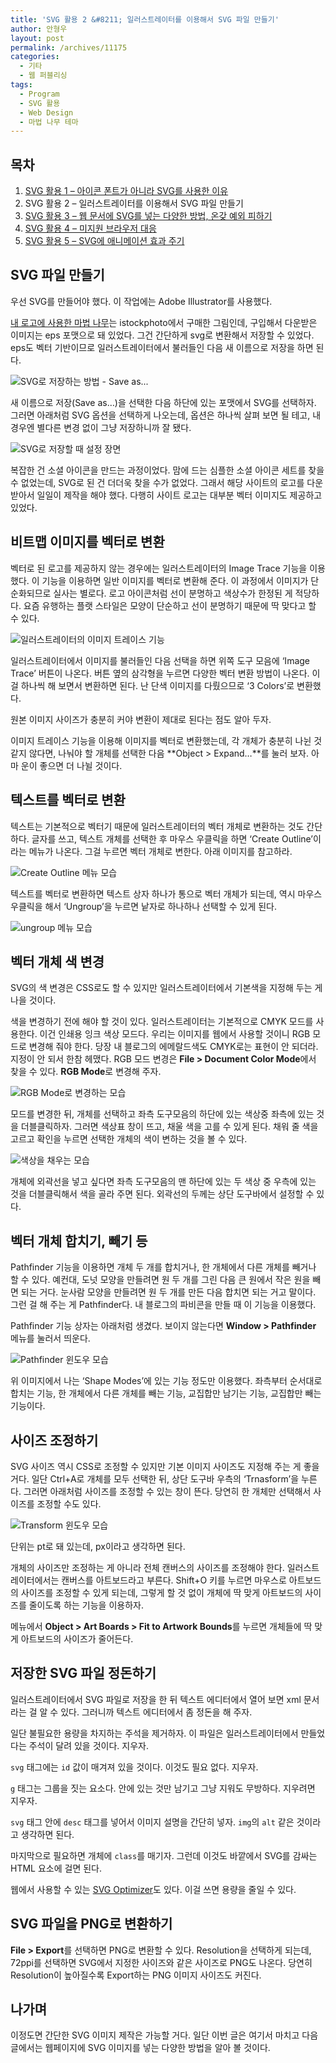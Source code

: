 ```yaml
---
title: 'SVG 활용 2 &#8211; 일러스트레이터를 이용해서 SVG 파일 만들기'
author: 안형우
layout: post
permalink: /archives/11175
categories:
  - 기타
  - 웹 퍼블리싱
tags:
  - Program
  - SVG 활용
  - Web Design
  - 마법 나무 테마
---
```

## 목차

1. [SVG 활용 1 – 아이콘 폰트가 아니라 SVG를 사용한 이유](/archives/11169)
2. SVG 활용 2 – 일러스트레이터를 이용해서 SVG 파일 만들기
3. [SVG 활용 3 – 웹 문서에 SVG를 넣는 다양한 방법, 온갖 예외 피하기](/archives/11213)
4. [SVG 활용 4 – 미지원 브라우저 대응](/archives/11338)
5. [SVG 활용 5 – SVG에 애니메이션 효과 주기](/archives/11444)


## SVG 파일 만들기

우선 SVG를 만들어야 했다. 이 작업에는 Adobe Illustrator를 사용했다.

[내 로고에 사용한 마법 나무][3]는 istockphoto에서 구매한 그림인데, 구입해서 다운받은 이미지는 eps 포맷으로 돼 있었다. 그건 간단하게 svg로 변환해서 저장할 수 있었다. eps도 벡터 기반이므로 일러스트레이터에서 불러들인 다음 새 이름으로 저장을 하면 된다.

![SVG로 저장하는 방법 - Save as...][4]

새 이름으로 저장(Save as&#8230;)을 선택한 다음 하단에 있는 포맷에서 SVG를 선택하자. 그러면 아래처럼 SVG 옵션을 선택하게 나오는데, 옵션은 하나씩 살펴 보면 될 테고, 내 경우엔 별다른 변경 없이 그냥 저장하니까 잘 됐다.

![SVG로 저장할 때 설정 장면][5]

복잡한 건 소셜 아이콘을 만드는 과정이었다. 맘에 드는 심플한 소셜 아이콘 세트를 찾을 수 없었는데, SVG로 된 건 더더욱 찾을 수가 없었다. 그래서 해당 사이트의 로고를 다운받아서 일일이 제작을 해야 했다. 다행히 사이트 로고는 대부분 벡터 이미지도 제공하고 있었다.

## 비트맵 이미지를 벡터로 변환

벡터로 된 로고를 제공하지 않는 경우에는 일러스트레이터의 Image Trace 기능을 이용했다. 이 기능을 이용하면 일반 이미지를 벡터로 변환해 준다. 이 과정에서 이미지가 단순화되므로 실사는 별로다. 로고 아이콘처럼 선이 분명하고 색상수가 한정된 게 적당하다. 요즘 유행하는 플랫 스타일은 모양이 단순하고 선이 분명하기 때문에 딱 맞다고 할 수 있다.

![일러스트레이터의 이미지 트레이스 기능][6]

일러스트레이터에서 이미지를 불러들인 다음 선택을 하면 위쪽 도구 모음에 &#8216;Image Trace&#8217; 버튼이 나온다. 버튼 옆의 삼각형을 누르면 다양한 벡터 변환 방법이 나온다. 이걸 하나씩 해 보면서 변환하면 된다. 난 단색 이미지를 다뤘으므로 &#8216;3 Colors&#8217;로 변환했다.

원본 이미지 사이즈가 충분히 커야 변환이 제대로 된다는 점도 알아 두자.

이미지 트레이스 기능을 이용해 이미지를 벡터로 변환했는데, 각 개체가 충분히 나뉜 것 같지 않다면, 나눠야 할 개체를 선택한 다음 **Object > Expand&#8230;**를 눌러 보자. 아마 운이 좋으면 더 나뉠 것이다.

## 텍스트를 벡터로 변환

텍스트는 기본적으로 벡터기 때문에 일러스트레이터의 벡터 개체로 변환하는 것도 간단하다. 글자를 쓰고, 텍스트 개체를 선택한 후 마우스 우클릭을 하면 &#8216;Create Outline&#8217;이라는 메뉴가 나온다. 그걸 누르면 벡터 개체로 변한다. 아래 이미지를 참고하라.

![Create Outline 메뉴 모습][7]

텍스트를 벡터로 변환하면 텍스트 상자 하나가 통으로 벡터 개체가 되는데, 역시 마우스 우클릭을 해서 &#8216;Ungroup&#8217;을 누르면 낱자로 하나하나 선택할 수 있게 된다.

![ungroup 메뉴 모습][8]

## 벡터 개체 색 변경

SVG의 색 변경은 CSS로도 할 수 있지만 일러스트레이터에서 기본색을 지정해 두는 게 나을 것이다.

색을 변경하기 전에 해야 할 것이 있다. 일러스트레이터는 기본적으로 CMYK 모드를 사용한다. 이건 인쇄용 잉크 색상 모드다. 우리는 이미지를 웹에서 사용할 것이니 RGB 모드로 변경해 줘야 한다. 당장 내 블로그의 에메랄드색도 CMYK로는 표현이 안 되더라. 지정이 안 되서 한참 헤맸다. RGB 모드 변경은 **File > Document Color Mode**에서 찾을 수 있다. **RGB Mode**로 변경해 주자.

![RGB Mode로 변경하는 모습][9]

모드를 변경한 뒤, 개체를 선택하고 좌측 도구모음의 하단에 있는 색상중 좌측에 있는 것을 더블클릭하자. 그러면 색상표 창이 뜨고, 채울 색을 고를 수 있게 된다. 채워 줄 색을 고르고 확인을 누르면 선택한 개체의 색이 변하는 것을 볼 수 있다.

![색상을 채우는 모습][10]

개체에 외곽선을 넣고 싶다면 좌측 도구모음의 맨 하단에 있는 두 색상 중 우측에 있는 것을 더블클릭해서 색을 골라 주면 된다. 외곽선의 두께는 상단 도구바에서 설정할 수 있다.

## 벡터 개체 합치기, 빼기 등

Pathfinder 기능을 이용하면 개체 두 개를 합치거나, 한 개체에서 다른 개체를 빼거나 할 수 있다. 예컨대, 도넛 모양을 만들려면 원 두 개를 그린 다음 큰 원에서 작은 원을 빼면 되는 거다. 눈사람 모양을 만들려면 원 두 개를 만든 다음 합치면 되는 거고 말이다. 그런 걸 해 주는 게 Pathfinder다. 내 블로그의 파비콘을 만들 때 이 기능을 이용했다.

Pathfinder 기능 상자는 아래처럼 생겼다. 보이지 않는다면 **Window > Pathfinder** 메뉴를 눌러서 띄운다.

![Pathfinder 윈도우 모습][11]

위 이미지에서 나는 &#8216;Shape Modes&#8217;에 있는 기능 정도만 이용했다. 좌측부터 순서대로 합치는 기능, 한 개체에서 다른 개체를 빼는 기능, 교집합만 남기는 기능, 교집합만 빼는 기능이다.

## 사이즈 조정하기

SVG 사이즈 역시 CSS로 조정할 수 있지만 기본 이미지 사이즈도 지정해 주는 게 좋을 거다. 일단 Ctrl+A로 개체를 모두 선택한 뒤, 상단 도구바 우측의 &#8216;Trnasform&#8217;을 누른다. 그러면 아래처럼 사이즈를 조정할 수 있는 창이 뜬다. 당연히 한 개체만 선택해서 사이즈를 조정할 수도 있다.

![Transform 윈도우 모습][12]

단위는 pt로 돼 있는데, px이라고 생각하면 된다.

개체의 사이즈만 조정하는 게 아니라 전체 캔버스의 사이즈를 조정해야 한다. 일러스트레이터에서는 캔버스를 아트보드라고 부른다. Shift+O 키를 누르면 마우스로 아트보드의 사이즈를 조정할 수 있게 되는데, 그렇게 할 것 없이 개체에 딱 맞게 아트보드의 사이즈를 줄이도록 하는 기능을 이용하자.

메뉴에서 **Object > Art Boards > Fit to Artwork Bounds**를 누르면 개체들에 딱 맞게 아트보드의 사이즈가 줄어든다.

## 저장한 SVG 파일 정돈하기

일러스트레이터에서 SVG 파일로 저장을 한 뒤 텍스트 에디터에서 열어 보면 xml 문서라는 걸 알 수 있다. 그러니까 텍스트 에디터에서 좀 정돈을 해 주자.

일단 불필요한 용량을 차지하는 주석을 제거하자. 이 파일은 일러스트레이터에서 만들었다는 주석이 달려 있을 것이다. 지우자.

`svg` 태그에는 `id` 값이 매겨져 있을 것이다. 이것도 필요 없다. 지우자.

`g` 태그는 그룹을 짓는 요소다. 안에 있는 것만 남기고 그냥 지워도 무방하다. 지우려면 지우자.

`svg` 태그 안에 `desc` 태그를 넣어서 이미지 설명을 간단히 넣자. `img`의 `alt` 같은 것이라고 생각하면 된다.

마지막으로 필요하면 개체에 `class`를 매기자. 그런데 이것도 바깥에서 SVG를 감싸는 HTML 요소에 걸면 된다.

웹에서 사용할 수 있는 [SVG Optimizer][13]도 있다. 이걸 쓰면 용량을 줄일 수 있다.

## SVG 파일을 PNG로 변환하기

**File > Export**를 선택하면 PNG로 변환할 수 있다. Resolution을 선택하게 되는데, 72ppi를 선택하면 SVG에서 지정한 사이즈와 같은 사이즈로 PNG도 나온다. 당연히 Resolution이 높아질수록 Export하는 PNG 이미지 사이즈도 커진다.

## 나가며

이정도면 간단한 SVG 이미지 제작은 가능할 거다. 일단 이번 글은 여기서 마치고 다음 글에서는 웹페이지에 SVG 이미지를 넣는 다양한 방법을 알아 볼 것이다.

 [3]: http://www.istockphoto.com/stock-illustration-3561299-magic-tree-amp-birdie.php
 [4]: /uploads/legacy/svg/save-as-svg.png
 [5]: /uploads/legacy/svg/save-as-svg-setting.png
 [6]: /uploads/legacy/svg/image-trace-for-svg.png
 [7]: /uploads/legacy/svg/illustrator-create-outline.png
 [8]: /uploads/legacy/svg/illustrator-ungroup.png
 [9]: /uploads/legacy/svg/illustrator-rgb-mode.png
 [10]: /uploads/legacy/svg/illustrator-fill.png
 [11]: /uploads/legacy/svg/illustrator-pathfinder-window.png
 [12]: /uploads/legacy/svg/illustrator-transform.png
 [13]: http://petercollingridge.appspot.com/svg-optimiser
